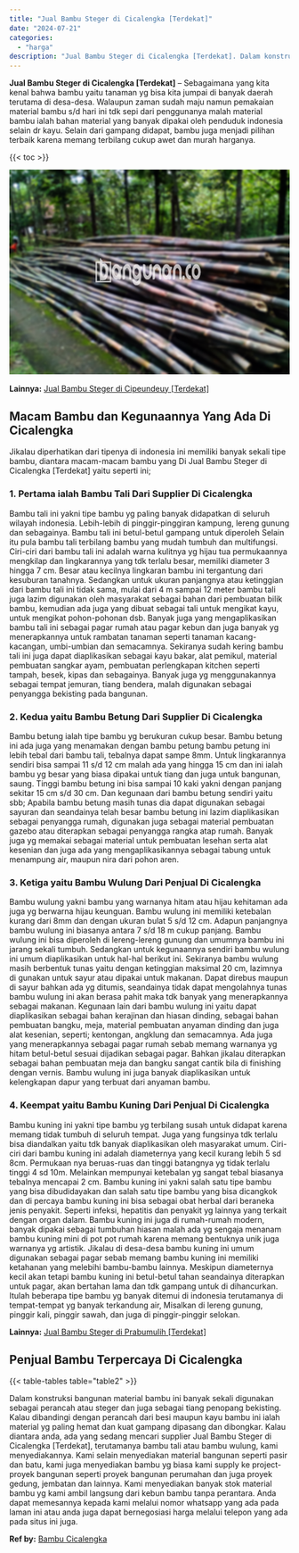 ```yaml
---
title: "Jual Bambu Steger di Cicalengka [Terdekat]"
date: "2024-07-21"
categories: 
  - "harga"
description: "Jual Bambu Steger di Cicalengka [Terdekat]. Dalam konstruksi bangunan material bambu ini banyak sekali digunakan sebagai perancah atau steger dan juga sebaga..."
---
```


**Jual Bambu Steger di Cicalengka \[Terdekat\]** – Sebagaimana yang kita kenal bahwa bambu yaitu tanaman yg bisa kita jumpai di banyak daerah terutama di desa-desa. Walaupun zaman sudah maju namun pemakaian material bambu s/d hari ini tdk sepi dari penggunanya malah material bambu ialah bahan material yang banyak dipakai oleh penduduk indonesia selain dr kayu. Selain dari gampang didapat, bambu juga menjadi pilihan terbaik karena memang terbilang cukup awet dan murah harganya.

{{< toc >}}

![Jual Bambu Steger di Cicalengka [Terdekat]](/images/jual-bambu-tali-11.png)

**Lainnya:** [Jual Bambu Steger di Cipeundeuy \[Terdekat\]](https://bambu.bangunan.co/jual-bambu-steger-di-cipeundeuy-terdekat/)

## Macam Bambu dan Kegunaannya Yang Ada Di Cicalengka

Jikalau diperhatikan dari tipenya di indonesia ini memiliki banyak sekali tipe bambu, diantara macam-macam bambu yang Di Jual Bambu Steger di Cicalengka \[Terdekat\] yaitu seperti ini;

### 1\. Pertama ialah Bambu Tali Dari Supplier Di Cicalengka

Bambu tali ini yakni tipe bambu yg paling banyak didapatkan di seluruh wilayah indonesia. Lebih-lebih di pinggir-pinggiran kampung, lereng gunung dan sebagainya. Bambu tali ini betul-betul gampang untuk diperoleh Selain itu pula bambu tali terbilang bambu yang mudah tumbuh dan multifungsi. Ciri-ciri dari bambu tali ini adalah warna kulitnya yg hijau tua permukaannya mengkilap dan lingkarannya yang tdk terlalu besar, memiliki diameter 3 hingga 7 cm. Besar atau kecilnya lingkaran bambu ini tergantung dari kesuburan tanahnya. Sedangkan untuk ukuran panjangnya atau ketinggian dari bambu tali ini tidak sama, mulai dari 4 m sampai 12 meter bambu tali juga lazim digunakan oleh masyarakat sebagai bahan dari pembuatan bilik bambu, kemudian ada juga yang dibuat sebagai tali untuk mengikat kayu, untuk mengikat pohon-pohonan dsb. Banyak juga yang mengaplikasikan bambu tali ini sebagai pagar rumah atau pagar kebun dan juga banyak yg menerapkannya untuk rambatan tanaman seperti tanaman kacang-kacangan, umbi-umbian dan semacamnya. Sekiranya sudah kering bambu tali ini juga dapat diaplikasikan sebagai kayu bakar, alat pemikul, material pembuatan sangkar ayam, pembuatan perlengkapan kitchen seperti tampah, besek, kipas dan sebagainya. Banyak juga yg menggunakannya sebagai tempat jemuran, tiang bendera, malah digunakan sebagai penyangga bekisting pada bangunan.

### 2\. Kedua yaitu Bambu Betung Dari Supplier Di Cicalengka

Bambu betung ialah tipe bambu yg berukuran cukup besar. Bambu betung ini ada juga yang menamakan dengan bambu petung bambu petung ini lebih tebal dari bambu tali, tebalnya dapat sampe 8mm. Untuk lingkarannya sendiri bisa sampai 11 s/d 12 cm malah ada yang hingga 15 cm dan ini ialah bambu yg besar yang biasa dipakai untuk tiang dan juga untuk bangunan, saung. Tinggi bambu betung ini bisa sampai 10 kaki yakni dengan panjang sekitar 15 cm s/d 30 cm. Dan kegunaan dari bambu betung sendiri yaitu sbb; Apabila bambu betung masih tunas dia dapat digunakan sebagai sayuran dan seandainya telah besar bambu betung ini lazim diaplikasikan sebagai penyangga rumah, digunakan juga sebagai material pembuatan gazebo atau diterapkan sebagai penyangga rangka atap rumah. Banyak juga yg memakai sebagai material untuk pembuatan lesehan serta alat kesenian dan juga ada yang mengaplikasikannya sebagai tabung untuk menampung air, maupun nira dari pohon aren.

### 3\. Ketiga yaitu Bambu Wulung Dari Penjual Di Cicalengka

Bambu wulung yakni bambu yang warnanya hitam atau hijau kehitaman ada juga yg berwarna hijau keunguan. Bambu wulung ini memiliki ketebalan kurang dari 8mm dan dengan ukuran bulat 5 s/d 12 cm. Adapun panjangnya bambu wulung ini biasanya antara 7 s/d 18 m cukup panjang. Bambu wulung ini bisa diperoleh di lereng-lereng gunung dan umumnya bambu ini jarang sekali tumbuh. Sedangkan untuk kegunaannya sendiri bambu wulung ini umum diaplikasikan untuk hal-hal berikut ini. Sekiranya bambu wulung masih berbentuk tunas yaitu dengan ketinggian maksimal 20 cm, lazimnya di gunakan untuk sayur atau dipakai untuk makanan. Dapat direbus maupun di sayur bahkan ada yg ditumis, seandainya tidak dapat mengolahnya tunas bambu wulung ini akan berasa pahit maka tdk banyak yang menerapkannya sebagai makanan. Kegunaan lain dari bambu wulung ini yaitu dapat diaplikasikan sebagai bahan kerajinan dan hiasan dinding, sebagai bahan pembuatan bangku, meja, material pembuatan anyaman dinding dan juga alat kesenian, seperti; kentongan, angklung dan semacamnya. Ada juga yang menerapkannya sebagai pagar rumah sebab memang warnanya yg hitam betul-betul sesuai dijadikan sebagai pagar. Bahkan jikalau diterapkan sebagai bahan pembuatan meja dan bangku sangat cantik bila di finishing dengan vernis. Bambu wulung ini juga banyak diaplikasikan untuk kelengkapan dapur yang terbuat dari anyaman bambu.

### 4\. Keempat yaitu Bambu Kuning Dari Penjual Di Cicalengka

Bambu kuning ini yakni tipe bambu yg terbilang susah untuk didapat karena memang tidak tumbuh di seluruh tempat. Juga yang fungsinya tdk terlalu bisa diandalkan yaitu tdk banyak diaplikasikan oleh masyarakat umum. Ciri-ciri dari bambu kuning ini adalah diameternya yang kecil kurang lebih 5 sd 8cm. Permukaan nya beruas-ruas dan tinggi batangnya yg tidak terlalu tinggi 4 sd 10m. Melainkan mempunyai ketebalan yg sangat tebal biasanya tebalnya mencapai 2 cm. Bambu kuning ini yakni salah satu tipe bambu yang bisa dibudidayakan dan salah satu tipe bambu yang bisa dicangkok dan di percaya bambu kuning ini bisa sebagai obat herbal dari beraneka jenis penyakit. Seperti infeksi, hepatitis dan penyakit yg lainnya yang terkait dengan organ dalam. Bambu kuning ini juga di rumah-rumah modern, banyak dipakai sebagai tumbuhan hiasan malah ada yg sengaja menanam bambu kuning mini di pot pot rumah karena memang bentuknya unik juga warnanya yg artistik. Jikalau di desa-desa bambu kuning ini umum digunakan sebagai pagar sebab memang bambu kuning ini memiliki ketahanan yang melebihi bambu-bambu lainnya. Meskipun diameternya kecil akan tetapi bambu kuning ini betul-betul tahan seandainya diterapkan untuk pagar, akan bertahan lama dan tdk gampang untuk di dihancurkan. Itulah beberapa tipe bambu yg banyak ditemui di indonesia terutamanya di tempat-tempat yg banyak terkandung air, Misalkan di lereng gunung, pinggir kali, pinggir sawah, dan juga di pinggir-pinggir selokan.

**Lainnya:** [Jual Bambu Steger di Prabumulih \[Terdekat\]](https://bambu.bangunan.co/jual-bambu-steger-di-prabumulih-terdekat/)

## Penjual Bambu Terpercaya Di Cicalengka

{{< table-tables table="table2" >}}

Dalam konstruksi bangunan material bambu ini banyak sekali digunakan sebagai perancah atau steger dan juga sebagai tiang penopang bekisting. Kalau dibandingi dengan perancah dari besi maupun kayu bambu ini ialah material yg paling hemat dan kuat gampang dipasang dan dibongkar. Kalau diantara anda, ada yang sedang mencari supplier Jual Bambu Steger di Cicalengka \[Terdekat\], terutamanya bambu tali atau bambu wulung, kami menyediakannya. Kami selain menyediakan material bangunan seperti pasir dan batu, kami juga menyediakan bambu yg biasa kami supply ke project-proyek bangunan seperti proyek bangunan perumahan dan juga proyek gedung, jembatan dan lainnya. Kami menyediakan banyak stok material bambu yg kami ambil langsung dari kebun bambu tanpa perantara. Anda dapat memesannya kepada kami melalui nomor whatsapp yang ada pada laman ini atau anda juga dapat bernegosiasi harga melalui telepon yang ada pada situs ini juga.

**Ref by:** [Bambu Cicalengka](https://id.wikipedia.org/wiki/Bambu)

